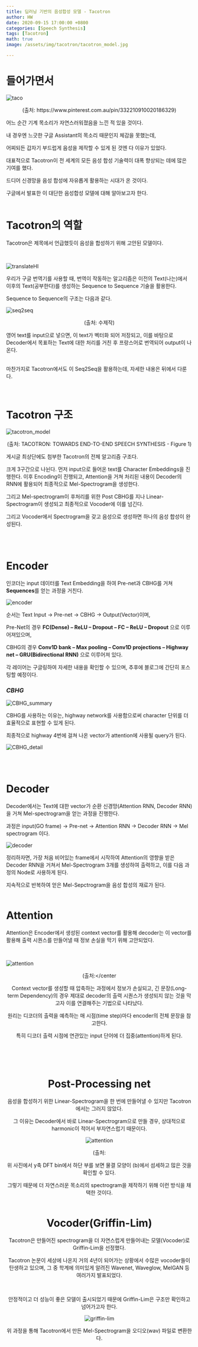 ```yaml
---
title: 딥러닝 기반의 음성합성 모델 - Tacotron
author: HW
date: 2020-09-15 17:00:00 +0800
categories: [Speech Synthesis]
tags: [Tacotron]
math: true
image: /assets/img/tacotron/tacotron_model.jpg

---
```




# **들어가면서**

![taco](/assets/img/insert/tacotron/taco.jpg)

<center>(출처: https://www.pinterest.com.au/pin/332210910020186329)</center>


어느 순간 기계 목소리가 자연스러워졌음을 느낀 적 있을 것이다. <br/>

내 경우엔 느긋한 구글 Assistant의 목소리 때문인지 체감을 못했는데,

어찌되든 갑자기 부드럽게 음성을 제작할 수 있게 된 것엔 다 이유가 있었다. <br/>

대표적으로 Tacotron이 전 세계의 모든 음성 합성 기술력이 대폭 향상되는 데에 많은 기여를 했다.

드디어 신경망을 음성 합성에 자유롭게 활용하는 시대가 온 것이다.



구글에서 발표한 이 대단한 음성합성 모델에 대해 알아보고자 한다.<br/><br/>





# Tacotron의 역할

Tacotron은 제목에서 언급했듯이 음성을 합성하기 위해 고안된 모델이다.<br/>

<br>

![translateHI](/assets/img/insert/tacotron/translateHI.png)

우리가 구글 번역기를 사용할 때, 번역이 작동하는 알고리즘은 이전의 Text(나는)에서 이후의 Text(공부한다)를 생성하는 Sequence to Sequence 기술을 활용한다. <br>



Sequence to Sequence의 구조는 다음과 같다.<br>

![seq2seq](/assets/img/insert/tacotron/seq2seq.png)<center> (출처: 수제작)</center>

영어 text를 input으로 넣으면, 이 text가 벡터화 되어 저장되고, 이를 바탕으로 Decoder에서 목표하는 Text에 대한 처리를 거친 후 프랑스어로 번역되어 output이 나온다.<br><br>



마찬가지로 Tacotron에서도 이 Seq2Seq을 활용하는데, 자세한 내용은 뒤에서 다룬다. <br/><br/><br/>



# Tacotron 구조

![tacotron_model](/assets/img/insert/tacotron/tacotron_model.jpg)

<center> (출처: TACOTRON: TOWARDS END-TO-END SPEECH SYNTHESIS - Figure 1)</center>

게시글 최상단에도 첨부한 Tacotron의 전체 알고리즘 구조다.<br>

크게 3구간으로 나뉜다. 먼저 input으로 들어온 text를 Character Embeddings을 진행한다. 이후 Encoding이 진행되고, Attention을 거쳐 처리된 내용이 Decoder의 RNN에 활용되어 최종적으로 Mel-Spectrogram을 생성한다. <br>

그리고 Mel-spectrogram이 후처리를 위한 Post CBHG를 지나 Linear-Spectrogram이 생성되고 최종적으로 Vocoder에 이를 넘긴다.<br>

그리고 Vocoder에서 Spectrogram을 갖고 음성으로 생성하면 하나의 음성 합성이 완성된다.

<br/><br/>



# Encoder

인코더는 input 데이터를 Text Embedding을 하여 Pre-net과 CBHG를 거쳐 **Sequences**를 얻는 과정을 거친다.

![encoder](/assets/img/insert/tacotron/encoder.png) 



순서는 Text Input → Pre-net → CBHG → Output(Vector)이며, 

Pre-Net의 경우 **FC(Dense) – ReLU – Dropout – FC – ReLU – Dropout** 으로 이루어져있으며,

CBHG의 경우  **Conv1D bank – Max pooling – Conv1D projections – Highway net – GRU(Bidirectional RNN)** 으로 이루어져 있다. 

각 레이어는 구글링하여 자세한 내용을 확인할 수 있으며, 추후에 블로그에 간단히 포스팅할 예정이다.  <br>  

### ***CBHG***

![CBHG_summary](/assets/img/insert/tacotron/CBHG_summary.png)

CBHG를 사용하는 이유는, highway network를 사용함으로써 character 단위를 더 효율적으로 표현할 수 있게 된다.<br>

최종적으로 highway 4번에 걸쳐 나온 vector가 attention에 사용될 query가 된다.

![CBHG_detail](/assets/img/insert/tacotron/CBHG_detail.png)

<br>

<br>



# Decoder

Decoder에서는 Text에 대한 vector가 순환 신경망(Attention RNN, Decoder RNN)을 거쳐 Mel-spectrogram을 얻는 과정을 진행한다.<br>

과정은 input(GO frame) → Pre-net → Attention RNN → Decoder RNN → Mel spectrogram 이다.

![decoder](/assets/img/insert/tacotron/decoder.png)

정리하자면, 가장 처음 비어있는 <GO> frame에서 시작하여 Attention의 영향을 받은 Decoder RNN을 거쳐서 Mel-Spectrogram 3개를 생성하여 출력하고, 이를 다음 과정의 Node로 사용하게 된다.<br>

지속적으로 반복하여 얻은 Mel-Sepctrogram을 음성 합성의 재료가 된다.<br><br>



# Attention

Attention은 Encoder에서 생성된 context vector를 활용해 decoder는 이 vector를 활용해 출력 시퀀스를 만들어낼 때 정보 손실을 막기 위해 고안되었다.<br>

<br>

![attention](/assets/img/insert/tacotron/attention.png)<center> (출처:</center

Context vector를 생성할 때 압축하는 과정에서 정보가 손실되고, 긴 문장(Long-term Dependency)의 경우 제대로 decoder의 출력 시퀀스가 생성되지 않는 것을 막고자 이를 연결해주는 기법으로 나타났다.<br>

원리는 디코더의 출력을 예측하는 매 시점(time step)마다 encoder의 전체 문장을 참고한다.<br>

특히 디코더 출력 시점에 연관있는 input 단어에 더 집중(attention)하게 된다.

<br><br><br>



# Post-Processing net

음성을 합성하기 위한 Linear-Spectrogram을 한 번에 만들어낼 수 있지만 Tacotron에서는 그러지 않았다.

그 이유는 Decoder에서 바로 Linear-Spectrogram으로 만들 경우, 상대적으로 harmonic이 적어서 부자연스럽기 때문이다.

![attention](/assets/img/insert/tacotron/attention.png)<center> (출처:</center>

위 사진에서 y축 DFT bin에서 하단 부를 보면  물결 모양이 (b)에서 섬세하고 많은 것을 확인할 수 있다.

그렇기 때문에 더 자연스러운 목소리의 spectrogram을 제작하기 위해 이런 방식을 채택한 것이다.<br><br>



 

# Vocoder(Griffin-Lim)

Tacotron은 만들어진 spectrogram을 더 자연스럽게 만들어내는 모델(Vocoder)로 Griffin-Lim을 선정했다.

Tacotron 논문이 세상에 나온지 거의 4년이 되어가는 상황에서 수많은 vocoder들이 탄생하고 있으며, 그 중 학계에 의미있게 알려진 Wavenet, Waveglow, MelGAN 등 여러가지 발표되었다. <br>

<br>

안정적이고 더 성능이 좋은 모델이 출시되었기 때문에 Griffin-Lim은 구조만 확인하고 넘어가고자 한다.

![griffin-lim](/assets/img/insert/tacotron/griffin-lim.png)

위 과정을 통해 Tacotron에서 만든 Mel-Spectrogram을 오디오(wav) 파일로 변환한다.

